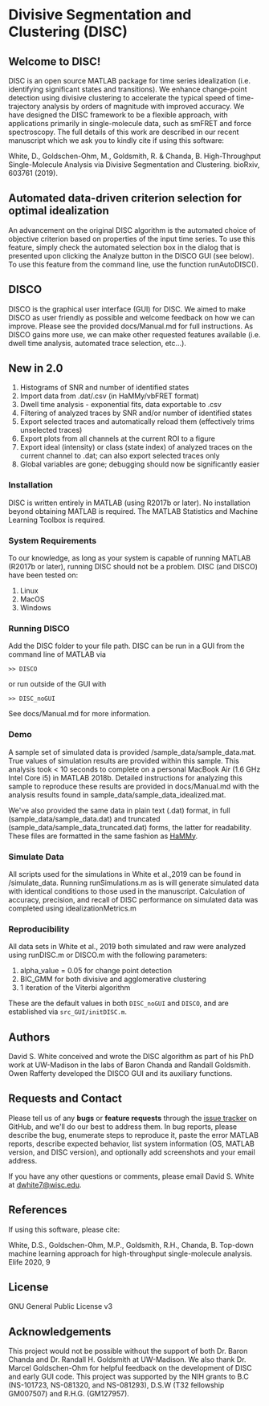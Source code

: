 # Divisive Segmentation and Clustering (DISC)

## Welcome to DISC! 

DISC is an open source MATLAB package for time series idealization (i.e. identifying significant states and transitions). We enhance change-point detection using divisive clustering to accelerate the typical speed of time-trajectory analysis by orders of magnitude with improved accuracy. We have designed the DISC framework to be a flexible approach, with applications primarily in single-molecule data, such as smFRET and force spectroscopy. The full details of this work are described in our recent manuscript which we ask you to kindly cite if using this software: 

White, D., Goldschen-Ohm, M., Goldsmith, R. & Chanda, B. High-Throughput Single-Molecule Analysis via Divisive Segmentation and Clustering. bioRxiv, 603761 (2019).

## Automated data-driven criterion selection for optimal idealization

An advancement on the original DISC algorithm is the automated choice of objective criterion based on properties of the input time series. To use this feature, simply check the automated selection box in the dialog that is presented upon clicking the Analyze button in the DISCO GUI (see below). To use this feature from the command line, use the function runAutoDISC().

## DISCO

DISCO is the graphical user interface (GUI) for DISC. We aimed to make DISCO as user friendly as possible and welcome feedback on how we can improve. Please see the provided docs/Manual.md for full instructions. As DISCO gains more use, we can make other requested features available (i.e. dwell time analysis, automated trace selection, etc...).

## New in 2.0
1. Histograms of SNR and number of identified states
2. Import data from .dat/.csv (in HaMMy/vbFRET format)
3. Dwell time analysis - exponential fits, data exportable to .csv
4. Filtering of analyzed traces by SNR and/or number of identified states
5. Export selected traces and automatically reload them (effectively trims unselected traces)
6. Export plots from all channels at the current ROI to a figure
7. Export ideal (intensity) or class (state index) of analyzed traces on the current channel to .dat; can also export selected traces only
8. Global variables are gone; debugging should now be significantly easier

### Installation 

DISC is written entirely in MATLAB (using R2017b or later). No installation beyond obtaining MATLAB is required. The MATLAB Statistics and Machine Learning Toolbox is required.  

### System Requirements 

To our knowledge, as long as your system is capable of running MATLAB (R2017b or later), running DISC should not be a problem. DISC (and DISCO) have been tested on: 

1. Linux
2. MacOS 
3. Windows 

### Running DISCO

Add the DISC folder to your file path. DISC can be run in a GUI from the command line of MATLAB via

```
>> DISCO
```

or run outside of the GUI with
```
>> DISC_noGUI
```
See docs/Manual.md for more information.

### Demo

A sample set of simulated data is provided /sample_data/sample_data.mat. True values of simulation results are provided within this sample. This analysis took < 10 seconds to complete on a personal MacBook Air (1.6 GHz Intel Core i5) in MATLAB 2018b. Detailed instructions for analyzing this sample to reproduce these results are provided in docs/Manual.md with the analysis results found in sample_data/sample_data_idealized.mat.

We've also provided the same data in plain text (.dat) format, in full (sample_data/sample_data.dat) and truncated (sample_data/sample_data_truncated.dat) forms, the latter for readability. These files are formatted in the same fashion as [HaMMy](http://ha.med.jhmi.edu/resources/#1464200861600-0fad9996-bfd4).

### Simulate Data

All scripts used for the simulations in White et al.,2019 can be found in /simulate_data. Running runSimulations.m as is will generate simulated data with identical conditions to those used in the manuscript. Calculation of accuracy, precision, and recall of DISC performance on simulated data was completed using idealizationMetrics.m

### Reproducibility 

All data sets in White et al., 2019 both simulated and raw were analyzed using runDISC.m or DISCO.m with the following parameters: 

1. alpha_value = 0.05 for change point detection 
2. BIC_GMM for both divisive and agglomerative clustering
3. 1 iteration of the Viterbi algorithm

These are the default values in both `DISC_noGUI` and `DISCO`, and are established via `src_GUI/initDISC.m`.


## Authors

David S. White conceived and wrote the DISC algorithm as part of his PhD work at UW-Madison in the labs of Baron Chanda and Randall Goldsmith. 
Owen Rafferty developed the DISCO GUI and its auxiliary functions.

## Requests and Contact 

Please tell us of any **bugs** or **feature requests** through the [issue tracker](https://github.com/ChandaLab/DISC/issues) on GitHub, and we'll do our best to address them.
In bug reports, please describe the bug, enumerate steps to reproduce it, paste the error MATLAB reports, describe expected behavior, list system information (OS, MATLAB version, and DISC version), and optionally add screenshots and your email address.

If you have any other questions or comments, please email David S. White at dwhite7@wisc.edu.

## References 
If using this software, please cite: 

White, D.S., Goldschen-Ohm, M.P., Goldsmith, R.H., Chanda, B. Top-down machine learning approach for high-throughput single-molecule analysis. Elife 2020, 9

## License 

GNU General Public License v3

## Acknowledgements 

This project would not be possible without the support of both Dr. Baron Chanda and Dr. Randall H. Goldsmith at UW-Madison. We also thank Dr. Marcel Goldschen-Ohm for helpful feedback on the development of DISC and early GUI code. This project was supported by the NIH grants to B.C (NS-101723, NS-081320, and NS-081293), D.S.W (T32 fellowship GM007507) and R.H.G. (GM127957).

